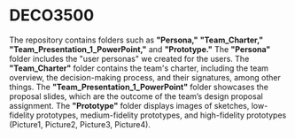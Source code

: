 # DECO3500
The repository contains folders such as **"Persona,"** **"Team_Charter,"** **"Team_Presentation_1_PowerPoint,"** and **"Prototype."** 
The **"Persona"** folder includes the "user personas" we created for the users. 
The **"Team_Charter"** folder contains the team's charter, including the team overview, the decision-making process, and their signatures, among other things. 
The **"Team_Presentation_1_PowerPoint"** folder showcases the proposal slides, which are the outcome of the team’s design proposal assignment. 
The **"Prototype"** folder displays images of sketches, low-fidelity prototypes, medium-fidelity prototypes, and high-fidelity prototypes (Picture1, Picture2, Picture3, Picture4).
